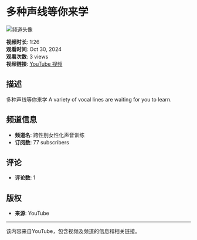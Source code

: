 # 多种声线等你来学

![频道头像](https://yt3.ggpht.com/_fL-51tY3Y6CTpGPaBOl5d3v8amaCZjcKJdqk85EmkKGSpN4oQX1fOiXf8aUY9MMa-9dW7YFUw=s48-c-k-c0x00ffffff-no-rj)

**视频时长**: 1:26  
**观看时间**: Oct 30, 2024  
**观看次数**: 3 views  
**视频链接**: [YouTube 视频](https://www.youtube.com/watch?v=Biii4l597G8)

## 描述
多种声线等你来学 A variety of vocal lines are waiting for you to learn.

## 频道信息
- **频道名**: 跨性别女性化声音训练
- **订阅数**: 77 subscribers

## 评论
- **评论数**: 1

## 版权
- **来源**: YouTube

---

该内容来自YouTube，包含视频及频道的信息和相关链接。
<!-- tcd_original_link https://www.youtube.com/watch?v=enXSSxfDdSE -->
